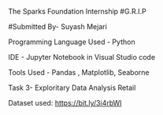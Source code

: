 The Sparks Foundation Internship
#G.R.I.P

#Submitted By- Suyash Mejari

Programming Language Used - Python

IDE - Jupyter Notebook in Visual Studio code

Tools Used - Pandas , Matplotlib, Seaborne

Task 3- Exploritary Data Analysis Retail

Dataset used:  https://bit.ly/3i4rbWl
